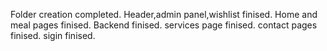 Folder creation completed.
Header,admin panel,wishlist finised.
Home and meal pages finised.
Backend finised.
services page finised.
contact pages finised.
sigin finised.
